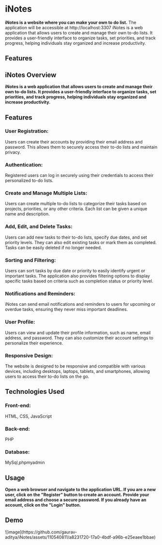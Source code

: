 # iNotes

<b>iNotes is a website where you can make your own to do list.</b>
The application will be accessible at http://localhost:3307
iNotes is a web application that allows users to create and manage their own to-do lists. It provides a user-friendly interface to organize tasks, set priorities, and track progress, helping individuals stay organized and increase productivity.

<h2>Features</h2>

<h2>iNotes
Overview</h2>
<b>iNotes is a web application that allows users to create and manage their own to-do lists. It provides a user-friendly interface to organize tasks, set priorities, and track progress, helping individuals stay organized and increase productivity.</b>

<h2>Features</h2>
<h3>User Registration: </h3>Users can create their accounts by providing their email address and password. This allows them to securely access their to-do lists and maintain privacy.
<h3>Authentication:</h3> Registered users can log in securely using their credentials to access their personalized to-do lists.
<h3>Create and Manage Multiple Lists:</h3> Users can create multiple to-do lists to categorize their tasks based on projects, priorities, or any other criteria. Each list can be given a unique name and description.
<h3>Add, Edit, and Delete Tasks: </h3>Users can add new tasks to their to-do lists, specify due dates, and set priority levels. They can also edit existing tasks or mark them as completed. Tasks can be easily deleted if no longer needed.
<h3>Sorting and Filtering: </h3>Users can sort tasks by due date or priority to easily identify urgent or important tasks. The application also provides filtering options to display specific tasks based on criteria such as completion status or priority level.
<h3>Notifications and Reminders: </h3>iNotes can send email notifications and reminders to users for upcoming or overdue tasks, ensuring they never miss important deadlines.
<h3>User Profile:</h3> Users can view and update their profile information, such as name, email address, and password. They can also customize their account settings to personalize their experience.
<h3>Responsive Design:</h3> The website is designed to be responsive and compatible with various devices, including desktops, laptops, tablets, and smartphones, allowing users to access their to-do lists on the go.
<h2>Technologies Used</h2>
<h3>Front-end: </h3>HTML, CSS, JavaScript
<h3>Back-end:</h3> PHP
  <h3>Database:</h3> MySql,phpmyadmin

<h2>Usage</h2>
<b>Open a web browser and navigate to the application URL.
If you are a new user, click on the "Register" button to create an account. Provide your email address and choose a secure password.
If you already have an account, click on the "Login" button.</b>

<h2> Demo </h2>
![image](https://github.com/gaurav-aditya/iNotes/assets/110540811/a8231720-17a0-4bdf-a96b-e25eaee1bbae)

